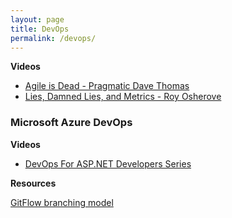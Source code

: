 ```yaml
---
layout: page
title: DevOps
permalink: /devops/
---
```


**Videos**
- [Agile is Dead - Pragmatic Dave Thomas](https://www.youtube.com/watch?v=a-BOSpxYJ9M&list=PLwCc4eC3nGb8Z_NzLBuulISUk8VsogccF)
- [Lies, Damned Lies, and Metrics - Roy Osherove](https://www.youtube.com/watch?v=goihWvyqRow&list=PLwCc4eC3nGb8Z_NzLBuulISUk8VsogccF)

[](#microsoft-azure-devops)
### Microsoft Azure DevOps

**Videos**
- [DevOps For ASP.NET Developers Series](https://www.youtube.com/playlist?list=PLlrxD0HtieHgaH7L8UwhPztKDsdZBGZsj)

**Resources**

[GitFlow branching model](https://nvie.com/posts/a-successful-git-branching-model/)
